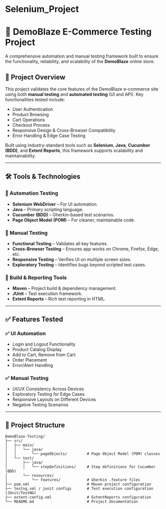 # Selenium_Project
# 🛒 DemoBlaze E-Commerce Testing Project

A comprehensive automation and manual testing framework built to ensure the functionality, reliability, and scalability of the **DemoBlaze** online store.

## 📌 Project Overview

This project validates the core features of the DemoBlaze e-commerce site using both **manual testing** and **automated testing** (UI and API). Key functionalities tested include:

- User Authentication
- Product Browsing
- Cart Operations
- Checkout Process
- Responsive Design & Cross-Browser Compatibility
- Error Handling & Edge Case Testing

Built using industry-standard tools such as **Selenium**, **Java**, **Cucumber (BDD)**, and **Extent Reports**, this framework supports scalability and maintainability.

---

## 🛠 Tools & Technologies

### 🔹 Automation Testing

- **Selenium WebDriver** – For UI automation.
- **Java** – Primary scripting language.
- **Cucumber (BDD)** – Gherkin-based test scenarios.
- **Page Object Model (POM)** – For cleaner, maintainable code.

### 🔹 Manual Testing

- **Functional Testing** – Validates all key features.
- **Cross-Browser Testing** – Ensures app works on Chrome, Firefox, Edge, etc.
- **Responsive Testing** – Verifies UI on multiple screen sizes.
- **Exploratory Testing** – Identifies bugs beyond scripted test cases.

### 🔹 Build & Reporting Tools

- **Maven** – Project build & dependency management.
- **JUnit** – Test execution framework.
- **Extent Reports** – Rich test reporting in HTML.

---

## ✅ Features Tested

### ✅ UI Automation

- Login and Logout Functionality
- Product Catalog Display
- Add to Cart, Remove from Cart
- Order Placement
- Error/Alert Handling

### ✅ Manual Testing

- UI/UX Consistency Across Devices
- Exploratory Testing for Edge Cases
- Responsive Layouts on Different Devices
- Negative Testing Scenarios

---

## 📂 Project Structure

```plaintext
DemoBlaze-Testing/
├── src/
│   ├── main/
│   │   └── java/
│   │       └── pageObjects/         # Page Object Model (POM) classes
│   └── test/
│       ├── java/
│       │   └── stepDefinitions/     # Step definitions for Cucumber (BDD)
│       └── resources/
│           └── features/            # Gherkin .feature files
├── pom.xml                          # Maven project configuration
├── testng.xml / junit configs       # Test execution configuration (JUnit/TestNG)
├── extent-config.xml                # ExtentReports configuration
└── README.md                        # Project documentation
